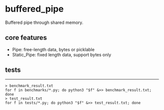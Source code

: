# buffered_pipe
Buffered pipe through shared memory.

## core features
- Pipe: free-length data, bytes or picklable
- Static_Pipe: fixed length data, support bytes only

## tests
--------------
```shell
> benchmark_result.txt
for f in benchmarks/*.py; do python3 "$f" &>> benchmark_result.txt; done
> test_result.txt
for f in tests/*.py; do python3 "$f" &>> test_result.txt; done
```